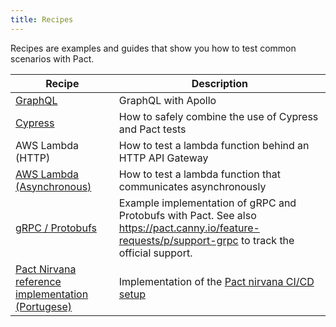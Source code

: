 ```yaml
---
title: Recipes
---
```


Recipes are examples and guides that show you how to test common scenarios with Pact.

| Recipe                                                                                                             | Description                                                                                                                                           |
| ------------------------------------------------------------------------------------------------------------------ | ----------------------------------------------------------------------------------------------------------------------------------------------------- |
| [GraphQL](/)                                                                                                       | GraphQL with Apollo                                                                                                                                   |
| [Cypress](https://docs.pactflow.io/docs/examples/cypress/readme)                                                   | How to safely combine the use of Cypress and Pact tests                                                                                               |
| AWS Lambda (HTTP)                                                                                                  | How to test a lambda function behind an HTTP API Gateway                                                                                              |
| [AWS Lambda (Asynchronous)](https://docs.pactflow.io/docs/examples/aws/sns/consumer/readme)                        | How to test a lambda function that communicates asynchronously                                                                                        |
| [gRPC / Protobufs](https://medium.com/@ivangsa/consumer-driven-contract-testing-for-grpc-pact-io-d60155d21c4c)     | Example implementation of gRPC and Protobufs with Pact. See also https://pact.canny.io/feature-requests/p/support-grpc to track the official support. |
| [Pact Nirvana reference implementation (Portugese)](https://github.com/PauloGoncalvesBH/nirvana-teste-de-contrato) | Implementation of the [Pact nirvana CI/CD setup](/pact_nirvana)                                                                                       |

